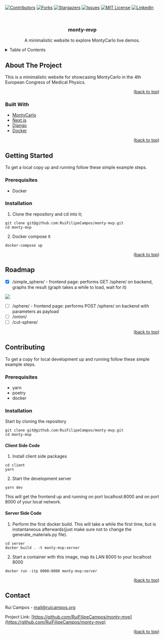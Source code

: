 <div id="top"></div>
<!--
*** Thanks for checking out the Best-README-Template. If you have a suggestion
*** that would make this better, please fork the repo and create a pull request
*** or simply open an issue with the tag "enhancement".
*** Don't forget to give the project a star!
*** Thanks again! Now go create something AMAZING! :D
-->



<!-- PROJECT SHIELDS -->
<!--
*** I'm using markdown "reference style" links for readability.
*** Reference links are enclosed in brackets [ ] instead of parentheses ( ).
*** See the bottom of this document for the declaration of the reference variables
*** for contributors-url, forks-url, etc. This is an optional, concise syntax you may use.
*** https://www.markdownguide.org/basic-syntax/#reference-style-links
-->
[![Contributors][contributors-shield]][contributors-url]
[![Forks][forks-shield]][forks-url]
[![Stargazers][stars-shield]][stars-url]
[![Issues][issues-shield]][issues-url]
[![MIT License][license-shield]][license-url]
[![LinkedIn][linkedin-shield]][linkedin-url]



<!-- PROJECT LOGO -->
<br />
<div align="center">
  <!--
  <a href="https://github.com/RuiFilipeCampos/monty-mvp">
    <img src="images/logo.png" alt="Logo" width="80" height="80">
  </a> -->

<h3 align="center">monty-mvp</h3>

  <p align="center">
    A minimalistic website to explore MontyCarlo live demos.
    <br />
    <!--
    <a href="https://github.com/RuiFilipeCampos/monty-mvp"><strong>Explore the docs »</strong></a>
    <br />
    <br />
    <a href="https://github.com/RuiFilipeCampos/monty-mvp">View Demo</a>
    ·
    <a href="https://github.com/RuiFilipeCampos/monty-mvp/issues">Report Bug</a>
    ·
    <a href="https://github.com/RuiFilipeCampos/monty-mvp/issues">Request Feature</a>
    -->
  </p>
</div>



<!-- TABLE OF CONTENTS -->
<details>
  <summary>Table of Contents</summary>
  <ol>
    <li>
      <a href="#about-the-project">About The Project</a>
      <ul>
        <li><a href="#built-with">Built With</a></li>
      </ul>
    </li>
    <li>
      <a href="#getting-started">Getting Started</a>
      <ul>
        <li><a href="#prerequisites">Prerequisites</a></li>
        <li><a href="#installation">Installation</a></li>
      </ul>
    </li>
    <li><a href="#usage">Usage</a></li>
    <li><a href="#roadmap">Roadmap</a></li>
    <li><a href="#contributing">Contributing</a></li>
    <li><a href="#license">License</a></li>
    <li><a href="#contact">Contact</a></li>
    <li><a href="#acknowledgments">Acknowledgments</a></li>
  </ol>
</details>



<!-- ABOUT THE PROJECT -->
## About The Project

This is a minimalistic website for showcasing MontyCarlo in the 4th European Congress of Medical Physics.



<p align="right">(<a href="#top">back to top</a>)</p>



### Built With

* [MontyCarlo]()
* [Next.js](https://nextjs.org/)
* [Django]()
* [Docker]()

<p align="right">(<a href="#top">back to top</a>)</p>



<!-- GETTING STARTED -->
## Getting Started

To get a local copy up and running follow these simple example steps.


### Prerequisites

- Docker

### Installation

1. Clone the repository and cd into it;

```
git clone git@github.com:RuiFilipeCampos/monty-mvp.git
cd monty-mvp
```

2. Docker compose it

```
docker-compose up
```

<p align="right">(<a href="#top">back to top</a>)</p>



<!-- ROADMAP -->
## Roadmap

- [x] /simple_sphere/ - frontend page: performs GET /sphere/ on backend, graphs the result (graph takes a while to load, wait for it)

![](docs/simple_sphere.gif)

- [ ] /sphere/ - frontend page: performs POST /sphere/ on backend with parameters as payload
- [ ] /onion/
- [ ] /cut-sphere/

<p align="right">(<a href="#top">back to top</a>)</p>

<!-- CONTRIBUTING -->
## Contributing

To get a copy for local development up and running follow these simple example steps.


### Prerequisites

- yarn
- poetry
- docker

### Installation

Start by cloning the repository

```
git clone git@github.com:RuiFilipeCampos/monty-mvp.git
cd monty-mvp
```

#### Client Side Code

1. Install client side packages

```
cd client
yarn
```

2. Start the development server

```
yarn dev
```

This will get the frontend up and running on port localhost:8000 and on port 8000 of your local network. 

#### Server Side Code

1. Perform the first docker build. This will take a while the first time, but is instantaneous afterwards(just make sure not to change the generate_materials.py file). 

```
cd server
docker build . -t monty-mvp:server
```

2. Start a container with this image, map its LAN 8000 to your localhost 8000

```
docker run -itp 8000:8000 monty-mvp:server
```

<p align="right">(<a href="#top">back to top</a>)</p>


<!-- CONTACT -->
## Contact

Rui Campos - mail@ruicampos.org

Project Link: [https://github.com/RuiFilipeCampos/monty-mvp](https://github.com/RuiFilipeCampos/monty-mvp)

<p align="right">(<a href="#top">back to top</a>)</p>



<!-- MARKDOWN LINKS & IMAGES -->
<!-- https://www.markdownguide.org/basic-syntax/#reference-style-links -->
[contributors-shield]: https://img.shields.io/github/contributors/RuiFilipeCampos/monty-mvp.svg?style=for-the-badge
[contributors-url]: https://github.com/RuiFilipeCampos/monty-mvp/graphs/contributors
[forks-shield]: https://img.shields.io/github/forks/RuiFilipeCampos/monty-mvp.svg?style=for-the-badge
[forks-url]: https://github.com/RuiFilipeCampos/monty-mvp/network/members
[stars-shield]: https://img.shields.io/github/stars/RuiFilipeCampos/monty-mvp.svg?style=for-the-badge
[stars-url]: https://github.com/RuiFilipeCampos/monty-mvp/stargazers
[issues-shield]: https://img.shields.io/github/issues/RuiFilipeCampos/monty-mvp.svg?style=for-the-badge
[issues-url]: https://github.com/RuiFilipeCampos/monty-mvp/issues
[license-shield]: https://img.shields.io/github/license/RuiFilipeCampos/monty-mvp.svg?style=for-the-badge
[license-url]: https://github.com/RuiFilipeCampos/monty-mvp/blob/master/LICENSE.txt
[linkedin-shield]: https://img.shields.io/badge/-LinkedIn-black.svg?style=for-the-badge&logo=linkedin&colorB=555
[linkedin-url]: https://linkedin.com/in/RuiFilipeCampos
[product-screenshot]: images/screenshot.png
